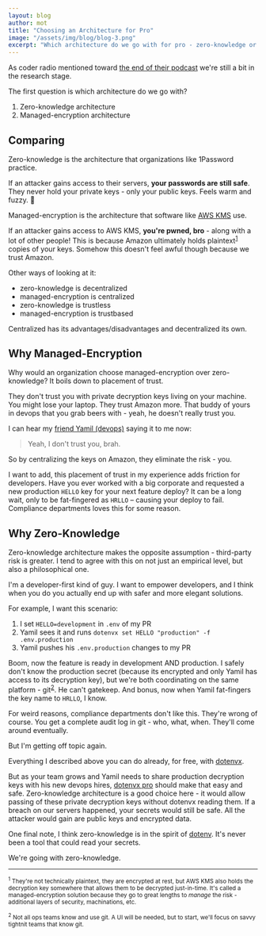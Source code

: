 ```yaml
---
layout: blog
author: mot
title: "Choosing an Architecture for Pro"
image: "/assets/img/blog/blog-3.png"
excerpt: "Which architecture do we go with for pro - zero-knowledge or managed-encryption."
---
```


As coder radio mentioned toward [the end of their podcast](https://coder.show/576?t=3080) we're still a bit in the research stage.

The first question is which architecture do we go with?

1. Zero-knowledge architecture
2. Managed-encryption architecture

## Comparing

Zero-knowledge is the architecture that organizations like 1Password practice.

If an attacker gains access to their servers, **your passwords are still safe**. They never hold your private keys - only your public keys. Feels warm and fuzzy. 🧸

Managed-encryption is the architecture that software like [AWS KMS](https://aws.amazon.com/kms/) use.

If an attacker gains access to AWS KMS, **you're pwned, bro** - along with a lot of other people! This is because Amazon ultimately holds plaintext<sup>[1](#footnote1)</sup> copies of your keys. Somehow this doesn't feel awful though because we trust Amazon.

Other ways of looking at it:

* zero-knowledge is decentralized
* managed-encryption is centralized
* zero-knowledge is trustless
* managed-encryption is trustbased

Centralized has its advantages/disadvantages and decentralized its own.

## Why Managed-Encryption

Why would an organization choose managed-encryption over zero-knowledge? It boils down to placement of trust.

They don't trust you with private decryption keys living on your machine. You might lose your laptop. They trust Amazon more. That buddy of yours in devops that you grab beers with - yeah, he doesn't really trust you.

I can hear my [friend Yamil (devops)](https://github.com/elbuo8) saying it to me now:

> Yeah, I don't trust you, brah.

So by centralizing the keys on Amazon, they eliminate the risk - you.

I want to add, this placement of trust in my experience adds friction for developers. Have you ever worked with a big corporate and requested a new production `HELLO` key for your next feature deploy? It can be a long wait, only to be fat-fingered as `HRLLO` – causing your deploy to fail. Compliance departments loves this for some reason.

## Why Zero-Knowledge

Zero-knowledge architecture makes the opposite assumption - third-party risk is greater. I tend to agree with this on not just an empirical level, but also a philosophical one.

I'm a developer-first kind of guy. I want to empower developers, and I think when you do you actually end up with safer and more elegant solutions.

For example, I want this scenario:

1. I set `HELLO=development` in `.env` of my PR
2. Yamil sees it and runs `dotenvx set HELLO "production" -f .env.production`
3. Yamil pushes his `.env.production` changes to my PR

Boom, now the feature is ready in development AND production. I safely don't know the production secret (because its encrypted and only Yamil has access to its decryption key), but we're both coordinating on the same platform - git<sup>[2](#footnote2)</sup>. He can't gatekeep. And bonus, now when Yamil fat-fingers the key name to `HRLLO`, I know.

For weird reasons, compliance departments don't like this. They're wrong of course. You get a complete audit log in git - who, what, when. They'll come around eventually.

But I'm getting off topic again.

Everything I described above you can do already, for free, with [dotenvx](https://github.com/dotenvx/dotenvx).

But as your team grows and Yamil needs to share production decryption keys with his new devops hires, [dotenvx pro](https://github.com/dotenvx/dotenvx/issues/259) should make that easy and safe. Zero-knowledge architecture is a good choice here - it would allow passing of these private decryption keys without dotenvx reading them. If a breach on our servers happened, your secrets would still be safe. All the attacker would gain are public keys and encrypted data.

One final note, I think zero-knowledge is in the spirit of [dotenv](https://github.com/motdotla/dotenv). It's never been a tool that could read your secrets.

We're going with zero-knowledge.

---

<small><sup id="footnote1">1</sup> They're not technically plaintext, they are encrypted at rest, but AWS KMS also holds the decryption key somewhere that allows them to be decrypted just-in-time. It's called a managed-encryption solution because they go to great lengths to *manage* the risk - additional layers of security, machinations, etc.</small>

<small><sup id="footnote2">2</sup> Not all ops teams know and use git. A UI will be needed, but to start, we'll focus on savvy tightnit teams that know git.</small>
